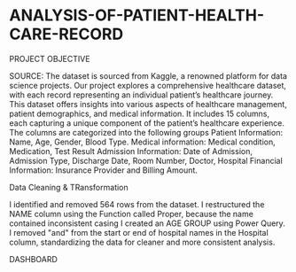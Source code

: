 # ANALYSIS-OF-PATIENT-HEALTH-CARE-RECORD

PROJECT OBJECTIVE

SOURCE: The dataset is sourced from Kaggle, a renowned platform for data science projects.
	Our project explores a comprehensive healthcare dataset, with each record representing an individual patient’s healthcare journey. This dataset offers insights into various aspects of healthcare management, patient demographics, and medical information. It includes 15 columns, each capturing a unique component of the patient’s healthcare experience.   
    The columns are categorized into the following groups 
Patient Information: Name, Age, Gender, Blood Type. 
Medical information: Medical condition,  Medication, Test Result 
Admission Information: Date of Admission, Admission Type, Discharge Date, Room Number, Doctor, Hospital
 Financial Information:  Insurance Provider and Billing Amount.

 Data Cleaning & TRansformation

 I identified and removed 564 rows from the dataset.
 I restructured the NAME column using the Function called Proper, because the name contained inconsistent casing
 I created an AGE GROUP using Power Query.
 I removed "and" from the start or end of hospital names in the Hospital column, standardizing the data for cleaner and more consistent analysis.

DASHBOARD


